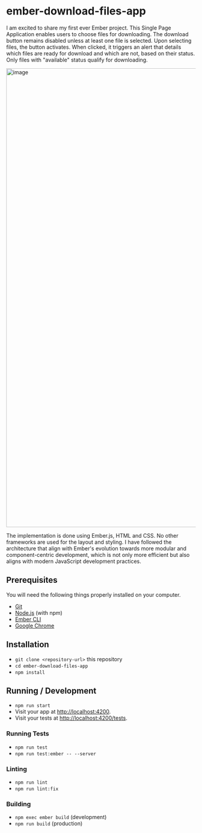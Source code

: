 # ember-download-files-app

I am excited to share my first ever Ember project. 
 This Single Page Application enables users to choose files for downloading. The download button remains disabled unless at least one file is selected. Upon selecting files, the button activates. When clicked, it triggers an alert that details which files are ready for download and which are not, based on their status. Only files with "available" status qualify for downloading.

 <img width="1218" alt="image" src="https://github.com/user-attachments/assets/b76700dd-004d-4a37-8a5f-4a8d0fe2bb33">


The implementation is done using Ember.js, HTML and CSS. No other frameworks are used for the layout and styling. 
I have followed the architecture that align with Ember's evolution towards more modular and component-centric development, which is not only more efficient but also aligns with modern JavaScript development practices.



## Prerequisites

You will need the following things properly installed on your computer.

- [Git](https://git-scm.com/)
- [Node.js](https://nodejs.org/) (with npm)
- [Ember CLI](https://cli.emberjs.com/release/)
- [Google Chrome](https://google.com/chrome/)

## Installation

- `git clone <repository-url>` this repository
- `cd ember-download-files-app`
- `npm install`

## Running / Development

- `npm run start`
- Visit your app at [http://localhost:4200](http://localhost:4200).
- Visit your tests at [http://localhost:4200/tests](http://localhost:4200/tests).

### Running Tests

- `npm run test`
- `npm run test:ember -- --server`

### Linting

- `npm run lint`
- `npm run lint:fix`

### Building

- `npm exec ember build` (development)
- `npm run build` (production)
